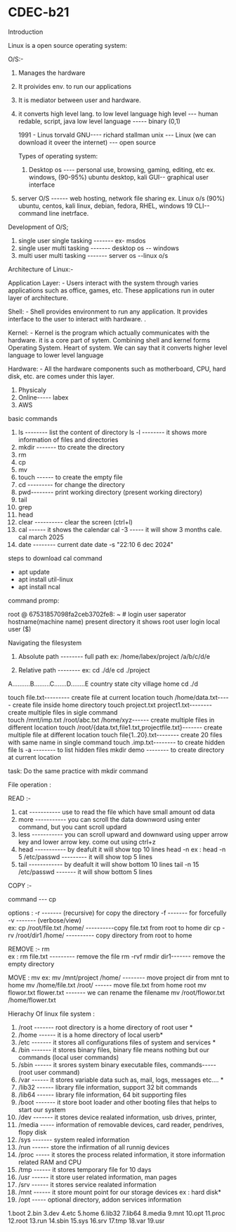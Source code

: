# CDEC-b21

Introduction 

Linux is a open source operating system:

O/S:-

1. Manages the hardware
2. It proivides env. to run our applications
3. It is mediator between user and hardware.
4. it converts high level lang. to low level language
   high level --- human redable, script, java
   low level language ----- binary (0,1)


   1991 - Linus torvald 
   GNU---- richard stallman 
   unix --- Linux (we can download it oveer the internet) --- open source

   Types of operating system:

   1. Desktop os ---- personal use, browsing, gaming, editing, etc
          ex. windows, (90-95%) ubuntu desktop, kali
           GUI-- graphical user interface

 2. server O/S ------ web hosting, network file sharing
          ex. Linux o/s (90%)
            ubuntu, centos, kali linux, debian, fedora, RHEL, windows 19
            CLI-- command line inetrface.


 Development of O/S;

 1. single user single tasking ------- ex- msdos
 2. single user multi tasking ------- desktop os -- windows 
 3. multi user multi tasking ------- server os --linux o/s


Architecture of Linux:-

Application Layer: - Users interact with the system through varies applications such as office, games, 
etc. These applications run in outer layer of architecture. 
 
Shell: - Shell provides environment to run any application. It provides interface to the user to interact 
with hardware. . 
 
Kernel: - Kernel is the program which actually communicates with the hardware. it is a core part of sytem. 
 Combining shell and kernel forms Operating System. Heart of system. We can say that it converts higher level language to lower level language
 
Hardware: - All the hardware components such as motherboard, CPU, hard disk, etc. are comes under 
this layer.  


1. Physicaly
2. Online----- labex 
3. AWS 


basic commands

1. ls -------- list the content of directory
  ls -l -------- it shows more information of files and directories
2. mkdir ------- tto create the directory
3. rm 
4. cp 
5. mv
6. touch ------ to create the empty file
7. cd --------- for change the directory
8. pwd-------- print working directory (present working directory)
9. tail 
10. grep
11. head 
12. clear ---------- clear the screen 
       (ctrl+l)
13. cal ------ it shows the calendar 
      cal -3 ----- it will show 3 months cale.
      cal march 2025  
14. date -------- current date
      date -s "22:10 6 dec 2024"


steps to download cal command
 - apt update
 - apt install util-linux
 - apt install ncal


command promp:

root            @          67531857098fa2ceb3702fe8:     ~                         #
login user   saperator      hostname(machine name)    present directory    it shows root user login
                                                                           local user ($)



Navigating the filesystem

1) Absolute path -------- full path    ex: /home/labex/project
                                           /a/b/c/d/e

                                    
2) Relative path -------- ex: cd  ./d/e
                              cd ./project


A..........B.........C.......D........E
country   state     city    village  home
          cd ./d


touch file.txt--------- create file at current location
touch /home/data.txt----- create file inside home directory 
touch project.txt project1.txt-------- create multiple files in sigle command  
touch /mnt/imp.txt /root/abc.txt /home/xyz------ create multiple files in different location
touch /root/{data.txt,file1.txt,projectfile.txt}------- create multiple file at different location
touch file{1..20}.txt-------- create 20 files with same name in single command
touch .imp.txt-------- to create hidden file
ls -a -------- to list hidden files
mkdir demo -------- to create directory at current location

task: Do the same practice with mkdir command

File operation :

READ :-
 1) cat  ----------- use to read the file which have small amount od data
 2) more ----------- you can scroll the data downword using enter command, but you cant scroll updard
 3) less ----------- you can scroll upward and downward using upper arrow key and lower arrow key. come out using ctrl+z
 4) head ----------- by deafult it will show top 10 lines
    head -n <no> <file name>
    ex : head -n 5 /etc/passwd --------- it will show top 5 lines
5) tail ------------ by deafult it will show bottom 10 lines
    tail -n 15 /etc/passwd ------- it will show bottom 5 lines



COPY :-
 
command ---
     cp <options> <source> <destination>
       
  options :
       -r ------- (recursive) for copy the directory
       -f ------- for forcefully
       -v ------- (verbose/view)     
ex: cp /root/file.txt /home/   ----------copy file.txt from root to home dir
    cp -rv /root/dir1 /home/   ---------- copy directory from root to home

REMOVE :- 
      rm <options>  <file name>     
ex :  rm file.txt --------- remove the file
      rm -rvf <directory name> 
      rmdir dir1------- remove the empty directory

MOVE : 
    mv <source> <destination>
ex: mv /mnt/project /home/ -------- move project dir from mnt to home
    mv /home/file.txt /root/ ------ move file.txt from home root
    mv flowor.txt flower.txt ------- we can rename the filename
    mv /root/flowor.txt /home/flower.txt


Hierachy Of linux file system :
1) /root ------- root directory is a home directory of root user *
2) /home ------ it is a home directory of local userb*
3) /etc ------- it stores all configurations files of system and services *
4) /bin ------- it stores binary files, binary file means nothing but our commands (local user commands)
5) /sbin ------ it srores system binary executable files, commands----- (root user command)
6) /var ------ it stores variable data such as, mail, logs, messages etc.... *
7) /lib32 ------ library file information, support 32 bit commands
8) /lib64 ------ library file information, 64 bit supporting files 
9) /boot ------- it store boot loader and other booting files that helps to start our system
10) /dev ------- it stores device realated information, usb drives, printer, 
11) /media ----- information of removable devices, card reader, pendrives, flopy disk
12) /sys ------- system realed information
13) /run ------ store the infirmation of all runnig devices
14) /proc ----- it stores the process related information, it store information related RAM and CPU
15) /tmp ------ it stores temporary file for 10 days
16) /usr ------ it store user related information, man pages
17) /srv ------ it stores service realated information
18) /mnt ------ it store mount point for our storage devices ex : hard disk*
19) /opt ----- optional directory, addon services information 

1.boot
2.bin
3.dev
4.etc
5.home
6.lib32
7.lib64
8.media
9.mnt
10.opt
11.proc
12.root
13.run
14.sbin
15.sys
16.srv
17.tmp
18.var
19.usr
